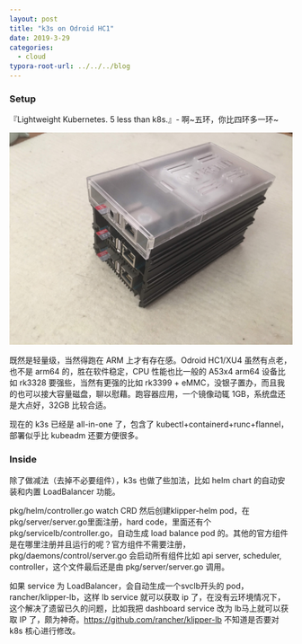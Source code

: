 ```yaml
---
layout: post
title: "k3s on Odroid HC1"
date: 2019-3-29
categories:
  - cloud
typora-root-url: ../../../blog
---
```

### Setup
『Lightweight Kubernetes. 5 less than k8s.』- 啊~五环，你比四环多一环~

![](/images/2019/k3s-odroid.JPG)

既然是轻量级，当然得跑在 ARM 上才有存在感。Odroid HC1/XU4 虽然有点老，也不是 arm64 的，胜在软件稳定，CPU 性能也比一般的 A53x4 arm64 设备比如 rk3328 要强些，当然有更强的比如 rk3399 + eMMC，没银子置办，而且我的也可以接大容量磁盘，聊以慰藉。跑容器应用，一个镜像动辄 1GB，系统盘还是大点好，32GB 比较合适。

现在的 k3s 已经是 all-in-one 了，包含了 kubectl+containerd+runc+flannel，部署似乎比 kubeadm 还要方便很多。

### Inside

除了做减法（去掉不必要组件），k3s 也做了些加法，比如 helm chart 的自动安装和内置 LoadBalancer 功能。

pkg/helm/controller.go watch CRD 然后创建klipper-helm pod，在pkg/server/server.go里面注册，hard code，里面还有个pkg/servicelb/controller.go，自动生成 load balance pod 的。其他的官方组件是在哪里注册并且运行的呢？官方组件不需要注册，pkg/daemons/control/server.go 会启动所有组件比如 api server, scheduler, controller，这个文件最后还是由 pkg/server/server.go 调用。

如果 service 为 LoadBalancer，会自动生成一个svclb开头的 pod，rancher/klipper-lb，这样 lb service 就可以获取 ip 了，在没有云环境情况下，这个解决了遗留已久的问题，比如我把 dashboard service 改为 lb马上就可以获取 IP 了，颇为神奇。<https://github.com/rancher/klipper-lb> 不知道是否要对 k8s 核心进行修改。